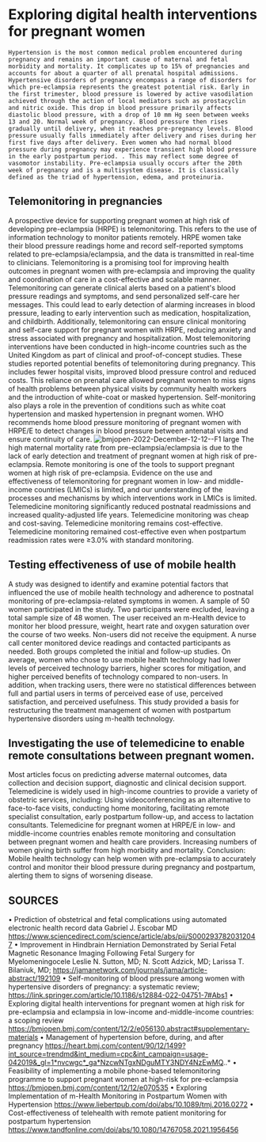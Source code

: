 # Exploring digital health interventions for pregnant women

    Hypertension is the most common medical problem encountered during pregnancy and remains an important cause of maternal and fetal morbidity and mortality. It complicates up to 15% of pregnancies and accounts for about a quarter of all prenatal hospital admissions. Hypertensive disorders of pregnancy encompass a range of disorders for which pre-eclampsia represents the greatest potential risk. Early in the first trimester, blood pressure is lowered by active vasodilation achieved through the action of local mediators such as prostacyclin and nitric oxide. This drop in blood pressure primarily affects diastolic blood pressure, with a drop of 10 mm Hg seen between weeks 13 and 20. Normal week of pregnancy. Blood pressure then rises gradually until delivery, when it reaches pre-pregnancy levels. Blood pressure usually falls immediately after delivery and rises during her first five days after delivery. Even women who had normal blood pressure during pregnancy may experience transient high blood pressure in the early postpartum period. . This may reflect some degree of vasomotor instability. Pre-eclampsia usually occurs after the 20th week of pregnancy and is a multisystem disease. It is classically defined as the triad of hypertension, edema, and proteinuria. 
## Telemonitoring in pregnancies
A prospective device for supporting pregnant women at high risk of developing pre-eclampsia (HRPE) is telemonitoring. This refers to the use of information technology to monitor patients remotely. HRPE women take their blood pressure readings home and record self-reported symptoms related to pre-eclampsia/eclampsia, and the data is transmitted in real-time to clinicians. Telemonitoring is a promising tool for improving health outcomes in pregnant women with pre-eclampsia and improving the quality and coordination of care in a cost-effective and scalable manner. Telemonitoring can generate clinical alerts based on a patient's blood pressure readings and symptoms, and send personalized self-care her messages. This could lead to early detection of alarming increases in blood pressure, leading to early intervention such as medication, hospitalization, and childbirth. Additionally, telemonitoring can ensure clinical monitoring and self-care support for pregnant women with HRPE, reducing anxiety and stress associated with pregnancy and hospitalization. Most telemonitoring interventions have been conducted in high-income countries such as the United Kingdom as part of clinical and proof-of-concept studies. These studies reported potential benefits of telemonitoring during pregnancy. This includes fewer hospital visits, improved blood pressure control and reduced costs. This reliance on prenatal care allowed pregnant women to miss signs of health problems between physical visits by community health workers and the introduction of white-coat or masked hypertension. Self-monitoring also plays a role in the prevention of conditions such as white coat hypertension and masked hypertension in pregnant women.
WHO recommends home blood pressure monitoring of pregnant women with HRPE/E to detect changes in blood pressure between antenatal visits and ensure continuity of care.
![bmjopen-2022-December-12-12--F1 large](https://user-images.githubusercontent.com/118061984/216942549-fd6a9d77-6da8-4899-8f43-ea6ccd512ec4.jpg)
The high maternal mortality rate from pre-eclampsia/eclampsia is due to the lack of early detection and treatment of pregnant women at high risk of pre-eclampsia. Remote monitoring is one of the tools to support pregnant women at high risk of pre-eclampsia. Evidence on the use and effectiveness of telemonitoring for pregnant women in low- and middle-income countries (LMICs) is limited, and our understanding of the processes and mechanisms by which interventions work in LMICs is limited. Telemedicine monitoring significantly reduced postnatal readmissions and increased quality-adjusted life years. Telemedicine monitoring was cheap and cost-saving. Telemedicine monitoring remains cost-effective. Telemedicine monitoring remained cost-effective even when postpartum readmission rates were ≥3.0% with standard monitoring.
## Testing effectiveness of use of mobile health
 A study was designed to identify and examine potential factors that influenced the use of mobile health technology and adherence to postnatal monitoring of pre-eclampsia-related symptoms in women. A sample of 50 women participated in the study. Two participants were excluded, leaving a total sample size of 48 women. The user received an m-Health device to monitor her blood pressure, weight, heart rate and oxygen saturation over the course of two weeks. Non-users did not receive the equipment. A nurse call center monitored device readings and contacted participants as needed. Both groups completed the initial and follow-up studies. On average, women who chose to use mobile health technology had lower levels of perceived technology barriers, higher scores for mitigation, and higher perceived benefits of technology compared to non-users. In addition, when tracking users, there were no statistical differences between full and partial users in terms of perceived ease of use, perceived satisfaction, and perceived usefulness. This study provided a basis for restructuring the treatment management of women with postpartum hypertensive disorders using m-health technology.  
## Investigating the use of telemedicine to enable remote consultations between pregnant women. 
Most articles focus on predicting adverse maternal outcomes, data collection and decision support, diagnostic and clinical decision support. Telemedicine is widely used in high-income countries to provide a variety of obstetric services, including: Using videoconferencing as an alternative to face-to-face visits, conducting home monitoring, facilitating remote specialist consultation, early postpartum follow-up, and access to lactation consultants. Telemedicine for pregnant women at HRPE/E in low- and middle-income countries enables remote monitoring and consultation between pregnant women and health care providers. Increasing numbers of women giving birth suffer from high morbidity and mortality. 
Conclusion: Mobile health technology can help women with pre-eclampsia to accurately control and monitor their blood pressure during pregnancy and postpartum, alerting them to signs of worsening disease.
## SOURCES
•	Prediction of obstetrical and fetal complications using automated electronic health record data Gabriel J. Escobar MD https://www.sciencedirect.com/science/article/abs/pii/S0002937820312047 
•	Improvement in Hindbrain Herniation Demonstrated by Serial Fetal Magnetic Resonance Imaging Following Fetal Surgery for Myelomeningocele Leslie N. Sutton, MD; N. Scott Adzick, MD; Larissa T. Bilaniuk, MD; https://jamanetwork.com/journals/jama/article-abstract/192109 
•	Self-monitoring of blood pressure among women with hypertensive disorders of pregnancy: a systematic review; https://link.springer.com/article/10.1186/s12884-022-04751-7#Abs1 
•	Exploring digital health interventions for pregnant women at high risk for pre-eclampsia and eclampsia in low-income and-middle-income countries: a scoping review https://bmjopen.bmj.com/content/12/2/e056130.abstract#supplementary-materials
•	Management of hypertension before, during, and after pregnancy https://heart.bmj.com/content/90/12/1499?int_source=trendmd&int_medium=cpc&int_campaign=usage-042019&_gl=1*nvcwgc*_ga*NzcwNTgxNDguMTY3NDY4NzEwMQ..*
•	Feasibility of implementing a mobile phone-based telemonitoring programme to support pregnant women at high-risk for pre-eclampsia  https://bmjopen.bmj.com/content/12/12/e070535
•	Exploring Implementation of m-Health Monitoring in Postpartum Women with Hypertension https://www.liebertpub.com/doi/abs/10.1089/tmj.2016.0272
•	Cost-effectiveness of telehealth with remote patient monitoring for postpartum hypertension
https://www.tandfonline.com/doi/abs/10.1080/14767058.2021.1956456


